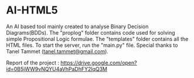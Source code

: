# AI-HTML5

An AI based tool mainly created to analyse Binary Decision Diagrams(BDDs). 
The "proplog" folder contains code used for solving simple Propositional Logic formulae.
The "templates" folder contains all the HTML files.
To start the server, run the "main.py" file.
Special thanks to Tanel Tammet (tanel.tammet@gmail.com).

Report of the project  : https://drive.google.com/open?id=0B5jWW9vNQYU4aVhPaDhFY2lqQ3M
